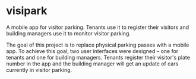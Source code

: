 # visipark
A mobile app for visitor parking. Tenants use it to register their visitors and building managers use it to monitor visitor parking.

The goal of this project is to replace physical parking passes with a mobile app. 
To achieve this goal, two user interfaces were designed – one for tenants and one for building managers. Tenants register their visitor's plate number in the app and the building manager will get an update of cars currently in visitor parking.   
